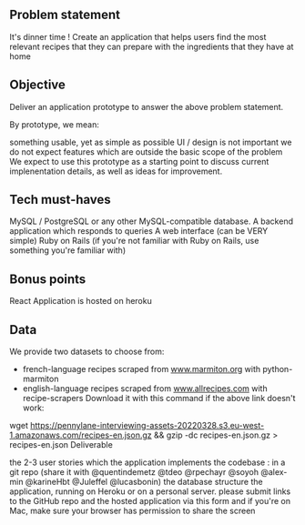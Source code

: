 Problem statement
-----------------
It's dinner time ! Create an application that helps users find the most relevant recipes that they can prepare with the ingredients that they have at home

Objective
---------
Deliver an application prototype to answer the above problem statement.

By prototype, we mean:

something usable, yet as simple as possible
UI / design is not important
we do not expect features which are outside the basic scope of the problem
We expect to use this prototype as a starting point to discuss current implenentation details, as well as ideas for improvement.

Tech must-haves
---------------
 MySQL / PostgreSQL or any other MySQL-compatible database.
 A backend application which responds to queries
 A web interface (can be VERY simple)
 Ruby on Rails (if you're not familiar with Ruby on Rails, use something you're familiar with)

Bonus points
------------
 React
 Application is hosted on heroku

Data
----
We provide two datasets to choose from:

 - french-language recipes scraped from www.marmiton.org with python-marmiton
 - english-language recipes scraped from www.allrecipes.com with recipe-scrapers
Download it with this command if the above link doesn't work:

wget https://pennylane-interviewing-assets-20220328.s3.eu-west-1.amazonaws.com/recipes-en.json.gz && gzip -dc recipes-en.json.gz > recipes-en.json
Deliverable

the 2-3 user stories which the application implements
the codebase : in a git repo (share it with @quentindemetz @tdeo @rpechayr @soyoh @alex-min @karineHbt @Juleffel @lucasbonin)
the database structure
the application, running on Heroku or on a personal server.
please submit links to the GitHub repo and the hosted application via this form and if you're on Mac, make sure your browser has permission to share the screen
